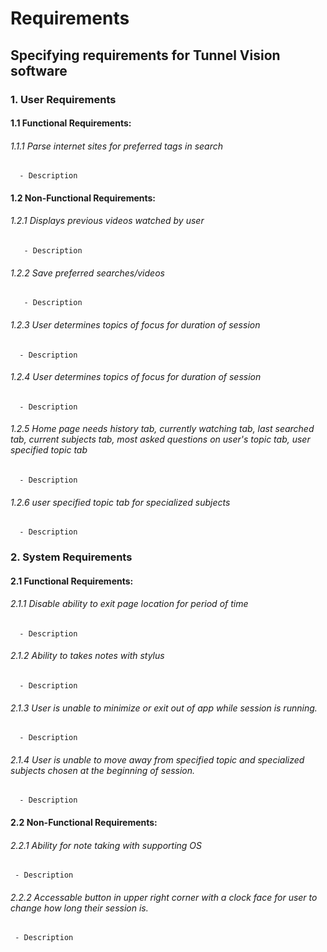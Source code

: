# Requirements 

## Specifying requirements for Tunnel Vision software

### 1. User Requirements

#### 1.1 Functional Requirements: 
###### 1.1.1 Parse internet sites for preferred tags in search
      - Description

#### 1.2 Non-Functional Requirements: 

###### 1.2.1 Displays previous videos watched by user
       - Description 
###### 1.2.2 Save preferred searches/videos
       - Description
###### 1.2.3 User determines topics of focus for duration of session
      - Description
###### 1.2.4 User determines topics of focus for duration of session
      - Description
###### 1.2.5 Home page needs history tab, currently watching tab, last searched tab, current subjects tab, most asked questions on user's topic tab, user specified topic tab
      - Description
###### 1.2.6  user specified topic tab for specialized subjects
      - Description

### 2. System Requirements

#### 2.1 Functional Requirements: 
###### 2.1.1 Disable ability to exit page location for period of time
      - Description
###### 2.1.2 Ability to takes notes with stylus
      - Description
###### 2.1.3 User is unable to minimize or exit out of app while session is running.
      - Description
###### 2.1.4 User is unable to move away from specified topic and specialized subjects chosen at the beginning of session.
      - Description
      
#### 2.2 Non-Functional Requirements: 

###### 2.2.1 Ability for note taking with supporting OS
     - Description
###### 2.2.2 Accessable button in upper right corner with a clock face for user to change how long their session is.
     - Description
     

 







